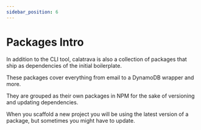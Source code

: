 ```yaml
---
sidebar_position: 6
---
```


# Packages Intro

In addition to the CLI tool, calatrava is also a collection of packages that ship as dependencies of the initial boilerplate.

These packages cover everything from email to a DynamoDB wrapper and more.

They are grouped as their own packages in NPM for the sake of versioning and updating dependencies.

When you scaffold a new project you will be using the latest version of a package, but sometimes you might have to update.
